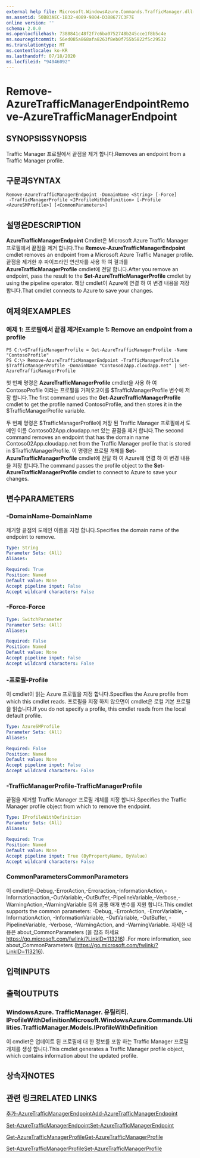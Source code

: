 ```yaml
---
external help file: Microsoft.WindowsAzure.Commands.TrafficManager.dll-Help.xml
ms.assetid: 50B83AEC-1B32-4089-9804-D388677C3F7E
online version: ''
schema: 2.0.0
ms.openlocfilehash: 7388841c48f2f7c6ba0752748b245cce1f8b5c4e
ms.sourcegitcommit: 56ed085a868afa8263f8eb0f755b5822f5c29532
ms.translationtype: MT
ms.contentlocale: ko-KR
ms.lasthandoff: 07/18/2020
ms.locfileid: "94046092"
---
```

# <span data-ttu-id="22f6a-101">Remove-AzureTrafficManagerEndpoint</span><span class="sxs-lookup"><span data-stu-id="22f6a-101">Remove-AzureTrafficManagerEndpoint</span></span>

## <span data-ttu-id="22f6a-102">SYNOPSIS</span><span class="sxs-lookup"><span data-stu-id="22f6a-102">SYNOPSIS</span></span>
<span data-ttu-id="22f6a-103">Traffic Manager 프로필에서 끝점을 제거 합니다.</span><span class="sxs-lookup"><span data-stu-id="22f6a-103">Removes an endpoint from a Traffic Manager profile.</span></span>

## <span data-ttu-id="22f6a-104">구문과</span><span class="sxs-lookup"><span data-stu-id="22f6a-104">SYNTAX</span></span>

```
Remove-AzureTrafficManagerEndpoint -DomainName <String> [-Force]
 -TrafficManagerProfile <IProfileWithDefinition> [-Profile <AzureSMProfile>] [<CommonParameters>]
```

## <span data-ttu-id="22f6a-105">설명은</span><span class="sxs-lookup"><span data-stu-id="22f6a-105">DESCRIPTION</span></span>
<span data-ttu-id="22f6a-106">**AzureTrafficManagerEndpoint** Cmdlet은 Microsoft Azure Traffic Manager 프로필에서 끝점을 제거 합니다.</span><span class="sxs-lookup"><span data-stu-id="22f6a-106">The **Remove-AzureTrafficManagerEndpoint** cmdlet removes an endpoint from a Microsoft Azure Traffic Manager profile.</span></span>
<span data-ttu-id="22f6a-107">끝점을 제거한 후 파이프라인 연산자를 사용 하 여 결과를 **AzureTrafficManagerProfile** cmdlet에 전달 합니다.</span><span class="sxs-lookup"><span data-stu-id="22f6a-107">After you remove an endpoint, pass the result to the **Set-AzureTrafficManagerProfile** cmdlet by using the pipeline operator.</span></span>
<span data-ttu-id="22f6a-108">해당 cmdlet이 Azure에 연결 하 여 변경 내용을 저장 합니다.</span><span class="sxs-lookup"><span data-stu-id="22f6a-108">That cmdlet connects to Azure to save your changes.</span></span>

## <span data-ttu-id="22f6a-109">예제의</span><span class="sxs-lookup"><span data-stu-id="22f6a-109">EXAMPLES</span></span>

### <span data-ttu-id="22f6a-110">예제 1: 프로필에서 끝점 제거</span><span class="sxs-lookup"><span data-stu-id="22f6a-110">Example 1: Remove an endpoint from a profile</span></span>
```
PS C:\>$TrafficManagerProfile = Get-AzureTrafficManagerProfile -Name "ContosoProfile"
PS C:\> Remove-AzureTrafficManagerEndpoint -TrafficManagerProfile $TrafficManagerProfile -DomainName "Contoso02App.cloudapp.net" | Set-AzureTrafficManagerProfile
```

<span data-ttu-id="22f6a-111">첫 번째 명령은 **AzureTrafficManagerProfile** cmdlet을 사용 하 여 ContosoProfile 이라는 프로필을 가져오고이를 $TrafficManagerProfile 변수에 저장 합니다.</span><span class="sxs-lookup"><span data-stu-id="22f6a-111">The first command uses the **Get-AzureTrafficManagerProfile** cmdlet to get the profile named ContosoProfile, and then stores it in the $TrafficManagerProfile variable.</span></span>

<span data-ttu-id="22f6a-112">두 번째 명령은 $TrafficManagerProfile에 저장 된 Traffic Manager 프로필에서 도메인 이름 Contoso02App.cloudapp.net 있는 끝점을 제거 합니다.</span><span class="sxs-lookup"><span data-stu-id="22f6a-112">The second command removes an endpoint that has the domain name Contoso02App.cloudapp.net from the Traffic Manager profile that is stored in $TrafficManagerProfile.</span></span>
<span data-ttu-id="22f6a-113">이 명령은 프로필 개체를 **Set-AzureTrafficManagerProfile** cmdlet에 전달 하 여 Azure에 연결 하 여 변경 내용을 저장 합니다.</span><span class="sxs-lookup"><span data-stu-id="22f6a-113">The command passes the profile object to the **Set-AzureTrafficManagerProfile** cmdlet to connect to Azure to save your changes.</span></span>

## <span data-ttu-id="22f6a-114">변수</span><span class="sxs-lookup"><span data-stu-id="22f6a-114">PARAMETERS</span></span>

### <span data-ttu-id="22f6a-115">-DomainName</span><span class="sxs-lookup"><span data-stu-id="22f6a-115">-DomainName</span></span>
<span data-ttu-id="22f6a-116">제거할 끝점의 도메인 이름을 지정 합니다.</span><span class="sxs-lookup"><span data-stu-id="22f6a-116">Specifies the domain name of the endpoint to remove.</span></span>

```yaml
Type: String
Parameter Sets: (All)
Aliases: 

Required: True
Position: Named
Default value: None
Accept pipeline input: False
Accept wildcard characters: False
```

### <span data-ttu-id="22f6a-117">-Force</span><span class="sxs-lookup"><span data-stu-id="22f6a-117">-Force</span></span>
```yaml
Type: SwitchParameter
Parameter Sets: (All)
Aliases: 

Required: False
Position: Named
Default value: None
Accept pipeline input: False
Accept wildcard characters: False
```

### <span data-ttu-id="22f6a-118">-프로필</span><span class="sxs-lookup"><span data-stu-id="22f6a-118">-Profile</span></span>
<span data-ttu-id="22f6a-119">이 cmdlet이 읽는 Azure 프로필을 지정 합니다.</span><span class="sxs-lookup"><span data-stu-id="22f6a-119">Specifies the Azure profile from which this cmdlet reads.</span></span> <span data-ttu-id="22f6a-120">프로필을 지정 하지 않으면이 cmdlet은 로컬 기본 프로필을 읽습니다.</span><span class="sxs-lookup"><span data-stu-id="22f6a-120">If you do not specify a profile, this cmdlet reads from the local default profile.</span></span>

```yaml
Type: AzureSMProfile
Parameter Sets: (All)
Aliases: 

Required: False
Position: Named
Default value: None
Accept pipeline input: False
Accept wildcard characters: False
```

### <span data-ttu-id="22f6a-121">-TrafficManagerProfile</span><span class="sxs-lookup"><span data-stu-id="22f6a-121">-TrafficManagerProfile</span></span>
<span data-ttu-id="22f6a-122">끝점을 제거할 Traffic Manager 프로필 개체를 지정 합니다.</span><span class="sxs-lookup"><span data-stu-id="22f6a-122">Specifies the Traffic Manager profile object from which to remove the endpoint.</span></span>

```yaml
Type: IProfileWithDefinition
Parameter Sets: (All)
Aliases: 

Required: True
Position: Named
Default value: None
Accept pipeline input: True (ByPropertyName, ByValue)
Accept wildcard characters: False
```

### <span data-ttu-id="22f6a-123">CommonParameters</span><span class="sxs-lookup"><span data-stu-id="22f6a-123">CommonParameters</span></span>
<span data-ttu-id="22f6a-124">이 cmdlet은-Debug,-ErrorAction,-Erroraction,-InformationAction,-Informationaction,-OutVariable,-OutBuffer,-PipelineVariable,-Verbose,-WarningAction,-WarningVariable 등의 공통 매개 변수를 지원 합니다.</span><span class="sxs-lookup"><span data-stu-id="22f6a-124">This cmdlet supports the common parameters: -Debug, -ErrorAction, -ErrorVariable, -InformationAction, -InformationVariable, -OutVariable, -OutBuffer, -PipelineVariable, -Verbose, -WarningAction, and -WarningVariable.</span></span> <span data-ttu-id="22f6a-125">자세한 내용은 about_CommonParameters (을 참조 하세요 https://go.microsoft.com/fwlink/?LinkID=113216) .</span><span class="sxs-lookup"><span data-stu-id="22f6a-125">For more information, see about_CommonParameters (https://go.microsoft.com/fwlink/?LinkID=113216).</span></span>

## <span data-ttu-id="22f6a-126">입력</span><span class="sxs-lookup"><span data-stu-id="22f6a-126">INPUTS</span></span>

## <span data-ttu-id="22f6a-127">출력</span><span class="sxs-lookup"><span data-stu-id="22f6a-127">OUTPUTS</span></span>

### <span data-ttu-id="22f6a-128">WindowsAzure. TrafficManager. 유틸리티. IProfileWithDefinition</span><span class="sxs-lookup"><span data-stu-id="22f6a-128">Microsoft.WindowsAzure.Commands.Utilities.TrafficManager.Models.IProfileWithDefinition</span></span>
<span data-ttu-id="22f6a-129">이 cmdlet은 업데이트 된 프로필에 대 한 정보를 포함 하는 Traffic Manager 프로필 개체를 생성 합니다.</span><span class="sxs-lookup"><span data-stu-id="22f6a-129">This cmdlet generates a Traffic Manager profile object, which contains information about the updated profile.</span></span>

## <span data-ttu-id="22f6a-130">상속자</span><span class="sxs-lookup"><span data-stu-id="22f6a-130">NOTES</span></span>

## <span data-ttu-id="22f6a-131">관련 링크</span><span class="sxs-lookup"><span data-stu-id="22f6a-131">RELATED LINKS</span></span>

[<span data-ttu-id="22f6a-132">추가-AzureTrafficManagerEndpoint</span><span class="sxs-lookup"><span data-stu-id="22f6a-132">Add-AzureTrafficManagerEndpoint</span></span>](./Add-AzureTrafficManagerEndpoint.md)

[<span data-ttu-id="22f6a-133">Set-AzureTrafficManagerEndpoint</span><span class="sxs-lookup"><span data-stu-id="22f6a-133">Set-AzureTrafficManagerEndpoint</span></span>](./Set-AzureTrafficManagerEndpoint.md)

[<span data-ttu-id="22f6a-134">Get-AzureTrafficManagerProfile</span><span class="sxs-lookup"><span data-stu-id="22f6a-134">Get-AzureTrafficManagerProfile</span></span>](./Get-AzureTrafficManagerProfile.md)

[<span data-ttu-id="22f6a-135">Set-AzureTrafficManagerProfile</span><span class="sxs-lookup"><span data-stu-id="22f6a-135">Set-AzureTrafficManagerProfile</span></span>](./Set-AzureTrafficManagerProfile.md)


